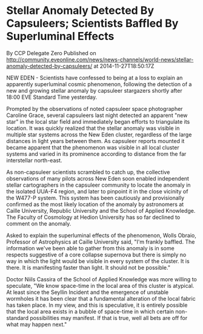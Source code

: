 # Stellar Anomaly Detected By Capsuleers; Scientists Baffled By Superluminal Effects
By CCP Delegate Zero
Published on http://community.eveonline.com/news/news-channels/world-news/stellar-anomaly-detected-by-capsuleers/ at 2014-11-27T18:50:17Z

NEW EDEN - Scientists have confessed to being at a loss to explain an apparently superluminal cosmic phenomenon, following the detection of a new and growing stellar anomaly by capsuleer stargazers shortly after 18:00 EVE Standard Time yesterday.

Prompted by the observations of noted capsuleer space photographer Caroline Grace, several capsuleers last night detected an apparent "new star" in the local star field and immediately began efforts to triangulate its location. It was quickly realized that the stellar anomaly was visible in multiple star systems across the New Eden cluster, regardless of the large distances in light years between them. As capsuleer reports mounted it became apparent that the phenomenon was visible in all local cluster systems and varied in its prominence according to distance from the far interstellar north-east.

As non-capsuleer scientists scrambled to catch up, the collective observations of many pilots across New Eden soon enabled independent stellar cartographers in the capsuleer community to locate the anomaly in the isolated UUA-F4 region, and later to pinpoint it in the close vicinity of the W477-P system. This system has been cautiously and provisionally confirmed as the most likely location of the anomaly by astronomers at Caille University, Republic University and the School of Applied Knowledge. The Faculty of Cosmology at Hedion University has so far declined to comment on the anomaly.

Asked to explain the superluminal effects of the phenomenon, Wolls Obraio, Professor of Astrophysics at Caille University said, "I'm frankly baffled. The information we've been able to gather from this anomaly is in some respects suggestive of a core collapse supernova but there is simply no way in which the light would be visible in every system of the cluster. It is there. It is manifesting faster than light. It should not be possible."

Doctor Niils Cassira of the School of Applied Knowledge was more willing to speculate, "We know space-time in the local area of this cluster is atypical. At least since the Seyllin Incident and the emergence of unstable wormholes it has been clear that a fundamental alteration of the local fabric has taken place. In my view, and this is speculative, it is entirely possible that the local area exists in a bubble of space-time in which certain non-standard possibilities may manifest. If that is true, well all bets are off for what may happen next."

